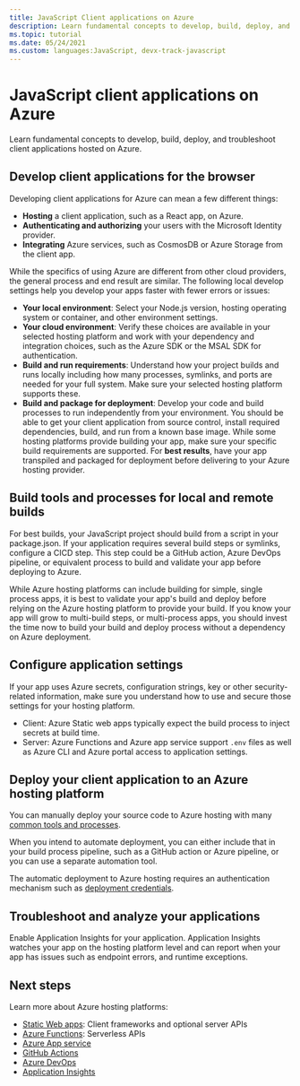 ```yaml
---
title: JavaScript Client applications on Azure
description: Learn fundamental concepts to develop, build, deploy, and troubleshoot client applications hosted on Azure. 
ms.topic: tutorial
ms.date: 05/24/2021
ms.custom: languages:JavaScript, devx-track-javascript
---
```


# JavaScript client applications on Azure

Learn fundamental concepts to develop, build, deploy, and troubleshoot client applications hosted on Azure. 

## Develop client applications for the browser

Developing client applications for Azure can mean a few different things:

* **Hosting** a client application, such as a React app, on Azure. 
* **Authenticating and authorizing** your users with the Microsoft Identity provider. 
* **Integrating** Azure services, such as CosmosDB or Azure Storage from the client app.

While the specifics of using Azure are different from other cloud providers, the general process and end result are similar. The following local develop settings help you develop your apps faster with fewer errors or issues:

* **Your local environment**: Select your Node.js version, hosting operating system or container, and other environment settings. 
* **Your cloud environment**: Verify these choices are available in your selected hosting platform and work with your dependency and integration choices, such as the Azure SDK or the MSAL SDK for authentication. 
* **Build and run requirements**: Understand how your project builds and runs locally including how many processes, symlinks, and ports are needed for your full system. Make sure your selected hosting platform supports these. 
* **Build and package for deployment**: Develop your code and build processes to run independently from your environment. You should be able to get your client application from source control, install required dependencies, build, and run from a known base image. While some hosting platforms provide building your app, make sure your specific build requirements are supported. For **best results**, have your app transpiled and packaged for deployment before delivering to your Azure hosting provider. 

## Build tools and processes for local and remote builds

For best builds, your JavaScript project should build from a script in your package.json. If your application requires several build steps or symlinks, configure a CICD step. This step could be a GitHub action, Azure DevOps pipeline, or equivalent process to build and validate your app before deploying to Azure.

While Azure hosting platforms can include building for simple, single process apps, it is best to validate your app's build and deploy before relying on the Azure hosting platform to provide your build. If you know your app will grow to multi-build steps, or multi-process apps, you should invest the time now to build your build and deploy process without a dependency on Azure deployment.  

## Configure application settings

If your app uses Azure secrets, configuration strings, key or other security-related information, make sure you understand how to use and secure those settings for your hosting platform. 

* Client: Azure Static web apps typically expect the build process to inject secrets at build time. 
* Server: Azure Functions and Azure app service support `.env` files as well as Azure CLI and Azure portal access to application settings. 

## Deploy your client application to an Azure hosting platform

You can manually deploy your source code to Azure hosting with many [common tools and processes](../../how-to/deploy-web-app#deploy-your-web-app-to-azure.md). 

When you intend to automate deployment, you can either include that in your build process pipeline, such as a GitHub action or Azure pipeline, or you can use a separate automation tool. 

The automatic deployment to Azure hosting requires an authentication mechanism such as [deployment credentials](/azure/app-service/deploy-github-actions?tabs=applevel#generate-deployment-credentials). 

## Troubleshoot and analyze your applications

Enable Application Insights for your application. Application Insights watches your app on the hosting platform level and can report when your app has issues such as endpoint errors, and runtime exceptions. 

## Next steps

Learn more about Azure hosting platforms:
* [Static Web apps](/azure/static-web-apps/): Client frameworks and optional server APIs
* [Azure Functions](/azure/azure-functions/): Serverless APIs
* [Azure App service](/azure/app-service/)
* [GitHub Actions](/azure/developer/github/github-actions)
* [Azure DevOps](/azure/devops/pipelines/ecosystems/javascript?view=azure-devops&tabs=code&preserve-view=true)
* [Application Insights](/azure/azure-monitor/app/app-insights-overview)
